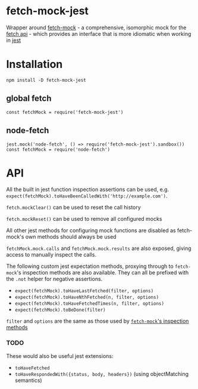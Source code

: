 # fetch-mock-jest

Wrapper around [fetch-mock](http://www.wheresrhys.co.uk/fetch-mock) - a comprehensive, isomorphic mock for the [fetch api](https://developer.mozilla.org/en-US/docs/Web/API/Fetch_API) - which provides an interface that is more idiomatic when working in [jest](https://jestjs.io)

# Installation

`npm install -D fetch-mock-jest`

## global fetch

`const fetchMock = require('fetch-mock-jest')`

## node-fetch

```
jest.mock('node-fetch', () => require('fetch-mock-jest').sandbox())
const fetchMock = require('node-fetch')
```

# API

All the built in jest function inspection assertions can be used, e.g. `expect(fetchMock).toHaveBeenCalledWith('http://example.com')`.

`fetch.mockClear()` can be used to reset the call history

`fetch.mockReset()` can be used to remove all configured mocks

All other jest methods for configuring mock functions are disabled as fetch-mock's own methods should always be used

`fetchMock.mock.calls` and `fetchMock.mock.results` are also exposed, giving access to manually inspect the calls.

The following custom jest expectation methods, proxying through to `fetch-mock`'s inspection methods are also available. They can all be prefixed with the `.not` helper for negative assertions.

- `expect(fetchMock).toHaveLastFetched(filter, options)`
- `expect(fetchMock).toHaveNthFetched(n, filter, options)`
- `expect(fetchMock).toHaveFetchedTimes(n, filter, options)`
- `expect(fetchMock).toBeDone(filter)`

`filter` and `options` are the same as those used by [`fetch-mock`'s inspection methods](http://www.wheresrhys.co.uk/fetch-mock/#api-inspectionfundamentals)

### TODO

These would also be useful jest extensions:

- `toHaveFetched`
- `toHaveRespondedWith({status, body, headers})` (using objectMatching semantics)
